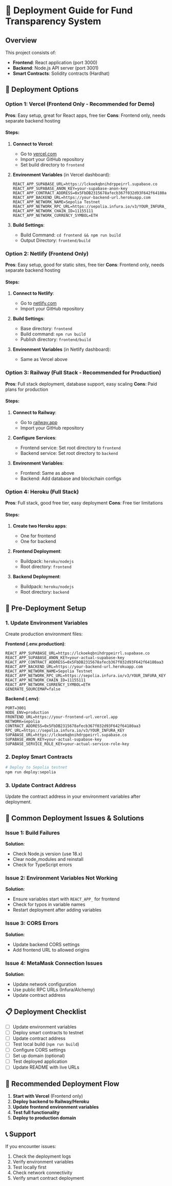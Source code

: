 # 🚀 Deployment Guide for Fund Transparency System

## Overview
This project consists of:
- **Frontend**: React application (port 3000)
- **Backend**: Node.js API server (port 3001)
- **Smart Contracts**: Solidity contracts (Hardhat)

## 🎯 Deployment Options

### Option 1: Vercel (Frontend Only - Recommended for Demo)

**Pros**: Easy setup, great for React apps, free tier
**Cons**: Frontend only, needs separate backend hosting

#### Steps:
1. **Connect to Vercel**:
   - Go to [vercel.com](https://vercel.com)
   - Import your GitHub repository
   - Set build directory to `frontend`

2. **Environment Variables** (in Vercel dashboard):
   ```
   REACT_APP_SUPABASE_URL=https://lckoekqbnihdrppeirrl.supabase.co
   REACT_APP_SUPABASE_ANON_KEY=your-supabase-anon-key
   REACT_APP_CONTRACT_ADDRESS=0x5FbDB2315678afecb367f032d93F642f64180aa3
   REACT_APP_BACKEND_URL=https://your-backend-url.herokuapp.com
   REACT_APP_NETWORK_NAME=Sepolia Testnet
   REACT_APP_NETWORK_RPC_URL=https://sepolia.infura.io/v3/YOUR_INFURA_KEY
   REACT_APP_NETWORK_CHAIN_ID=11155111
   REACT_APP_NETWORK_CURRENCY_SYMBOL=ETH
   ```

3. **Build Settings**:
   - Build Command: `cd frontend && npm run build`
   - Output Directory: `frontend/build`

### Option 2: Netlify (Frontend Only)

**Pros**: Easy setup, good for static sites, free tier
**Cons**: Frontend only, needs separate backend hosting

#### Steps:
1. **Connect to Netlify**:
   - Go to [netlify.com](https://netlify.com)
   - Import your GitHub repository

2. **Build Settings**:
   - Base directory: `frontend`
   - Build command: `npm run build`
   - Publish directory: `frontend/build`

3. **Environment Variables** (in Netlify dashboard):
   - Same as Vercel above

### Option 3: Railway (Full Stack - Recommended for Production)

**Pros**: Full stack deployment, database support, easy scaling
**Cons**: Paid plans for production

#### Steps:
1. **Connect to Railway**:
   - Go to [railway.app](https://railway.app)
   - Import your GitHub repository

2. **Configure Services**:
   - Frontend service: Set root directory to `frontend`
   - Backend service: Set root directory to `backend`

3. **Environment Variables**:
   - Frontend: Same as above
   - Backend: Add database and blockchain configs

### Option 4: Heroku (Full Stack)

**Pros**: Full stack, good free tier, easy deployment
**Cons**: Free tier limitations

#### Steps:
1. **Create two Heroku apps**:
   - One for frontend
   - One for backend

2. **Frontend Deployment**:
   - Buildpack: `heroku/nodejs`
   - Root directory: `frontend`

3. **Backend Deployment**:
   - Buildpack: `heroku/nodejs`
   - Root directory: `backend`

## 🔧 Pre-Deployment Setup

### 1. Update Environment Variables
Create production environment files:

**Frontend (.env.production)**:
```env
REACT_APP_SUPABASE_URL=https://lckoekqbnihdrppeirrl.supabase.co
REACT_APP_SUPABASE_ANON_KEY=your-actual-supabase-key
REACT_APP_CONTRACT_ADDRESS=0x5FbDB2315678afecb367f032d93F642f64180aa3
REACT_APP_BACKEND_URL=https://your-backend-url.herokuapp.com
REACT_APP_NETWORK_NAME=Sepolia Testnet
REACT_APP_NETWORK_RPC_URL=https://sepolia.infura.io/v3/YOUR_INFURA_KEY
REACT_APP_NETWORK_CHAIN_ID=11155111
REACT_APP_NETWORK_CURRENCY_SYMBOL=ETH
GENERATE_SOURCEMAP=false
```

**Backend (.env)**:
```env
PORT=3001
NODE_ENV=production
FRONTEND_URL=https://your-frontend-url.vercel.app
NETWORK=sepolia
CONTRACT_ADDRESS=0x5FbDB2315678afecb367f032d93F642f64180aa3
RPC_URL=https://sepolia.infura.io/v3/YOUR_INFURA_KEY
SUPABASE_URL=https://lckoekqbnihdrppeirrl.supabase.co
SUPABASE_ANON_KEY=your-actual-supabase-key
SUPABASE_SERVICE_ROLE_KEY=your-actual-service-role-key
```

### 2. Deploy Smart Contracts
```bash
# Deploy to Sepolia testnet
npm run deploy:sepolia
```

### 3. Update Contract Address
Update the contract address in your environment variables after deployment.

## 🚨 Common Deployment Issues & Solutions

### Issue 1: Build Failures
**Solution**: 
- Check Node.js version (use 18.x)
- Clear node_modules and reinstall
- Check for TypeScript errors

### Issue 2: Environment Variables Not Working
**Solution**:
- Ensure variables start with `REACT_APP_` for frontend
- Check for typos in variable names
- Restart deployment after adding variables

### Issue 3: CORS Errors
**Solution**:
- Update backend CORS settings
- Add frontend URL to allowed origins

### Issue 4: MetaMask Connection Issues
**Solution**:
- Update network configuration
- Use public RPC URLs (Infura/Alchemy)
- Update contract address

## 📋 Deployment Checklist

- [ ] Update environment variables
- [ ] Deploy smart contracts to testnet
- [ ] Update contract address
- [ ] Test local build (`npm run build`)
- [ ] Configure CORS settings
- [ ] Set up domain (optional)
- [ ] Test deployed application
- [ ] Update README with live URLs

## 🔗 Recommended Deployment Flow

1. **Start with Vercel** (Frontend only)
2. **Deploy backend to Railway/Heroku**
3. **Update frontend environment variables**
4. **Test full functionality**
5. **Deploy to production domain**

## 📞 Support

If you encounter issues:
1. Check the deployment logs
2. Verify environment variables
3. Test locally first
4. Check network connectivity
5. Verify smart contract deployment

